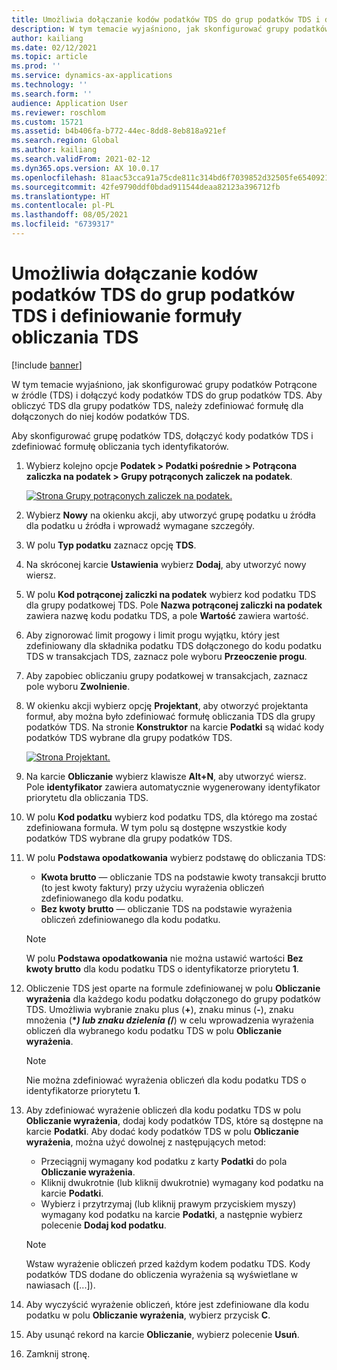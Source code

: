 ```yaml
---
title: Umożliwia dołączanie kodów podatków TDS do grup podatków TDS i definiowanie formuły obliczania TDS
description: W tym temacie wyjaśniono, jak skonfigurować grupy podatków Potrącone w źródle (TDS) i dołączyć kody podatków TDS do grup podatków TDS. Aby obliczyć TDS dla grupy podatków TDS, należy zdefiniować formułę dla dołączonych do niej kodów podatków TDS.
author: kailiang
ms.date: 02/12/2021
ms.topic: article
ms.prod: ''
ms.service: dynamics-ax-applications
ms.technology: ''
ms.search.form: ''
audience: Application User
ms.reviewer: roschlom
ms.custom: 15721
ms.assetid: b4b406fa-b772-44ec-8dd8-8eb818a921ef
ms.search.region: Global
ms.author: kailiang
ms.search.validFrom: 2021-02-12
ms.dyn365.ops.version: AX 10.0.17
ms.openlocfilehash: 81aac53cca91a75cde811c314bd6f7039852d32505fe6540921e17f3d1bbc7ad
ms.sourcegitcommit: 42fe9790ddf0bdad911544deaa82123a396712fb
ms.translationtype: HT
ms.contentlocale: pl-PL
ms.lasthandoff: 08/05/2021
ms.locfileid: "6739317"
---
```

# <a name="attach-tds-tax-codes-to-tds-tax-groups-and-define-the-formula-for-calculating-tds"></a>Umożliwia dołączanie kodów podatków TDS do grup podatków TDS i definiowanie formuły obliczania TDS

[!include [banner](../includes/banner.md)]

W tym temacie wyjaśniono, jak skonfigurować grupy podatków Potrącone w źródle (TDS) i dołączyć kody podatków TDS do grup podatków TDS. Aby obliczyć TDS dla grupy podatków TDS, należy zdefiniować formułę dla dołączonych do niej kodów podatków TDS.

Aby skonfigurować grupę podatków TDS, dołączyć kody podatków TDS i zdefiniować formułę obliczania tych identyfikatorów.

1. Wybierz kolejno opcje **Podatek \> Podatki pośrednie \> Potrącona zaliczka na podatek \> Grupy potrąconych zaliczek na podatek**.

    [![Strona Grupy potrąconych zaliczek na podatek.](./media/apac-ind-TDS-29.png)](./media/apac-ind-TDS-29.png)

2. Wybierz **Nowy** na okienku akcji, aby utworzyć grupę podatku u źródła dla podatku u źródła i wprowadź wymagane szczegóły.
3. W polu **Typ podatku** zaznacz opcję **TDS**.
4. Na skróconej karcie **Ustawienia** wybierz **Dodaj**, aby utworzyć nowy wiersz.
5. W polu **Kod potrąconej zaliczki na podatek** wybierz kod podatku TDS dla grupy podatkowej TDS. Pole **Nazwa potrąconej zaliczki na podatek** zawiera nazwę kodu podatku TDS, a pole **Wartość** zawiera wartość.
6. Aby zignorować limit progowy i limit progu wyjątku, który jest zdefiniowany dla składnika podatku TDS dołączonego do kodu podatku TDS w transakcjach TDS, zaznacz pole wyboru **Przeoczenie progu**.
7. Aby zapobiec obliczaniu grupy podatkowej w transakcjach, zaznacz pole wyboru **Zwolnienie**.
8. W okienku akcji wybierz opcję **Projektant**, aby otworzyć projektanta formuł, aby można było zdefiniować formułę obliczania TDS dla grupy podatków TDS. Na stronie **Konstruktor** na karcie **Podatki** są widać kody podatków TDS wybrane dla grupy podatków TDS.

    [![Strona Projektant.](./media/apac-ind-TDS-30.png)](./media/apac-ind-TDS-30.png)

9. Na karcie **Obliczanie** wybierz klawisze **Alt+N**, aby utworzyć wiersz. Pole **identyfikator** zawiera automatycznie wygenerowany identyfikator priorytetu dla obliczania TDS.
10. W polu **Kod podatku** wybierz kod podatku TDS, dla którego ma zostać zdefiniowana formuła. W tym polu są dostępne wszystkie kody podatków TDS wybrane dla grupy podatków TDS.
11. W polu **Podstawa opodatkowania** wybierz podstawę do obliczania TDS:

    - **Kwota brutto** — obliczanie TDS na podstawie kwoty transakcji brutto (to jest kwoty faktury) przy użyciu wyrażenia obliczeń zdefiniowanego dla kodu podatku.
    - **Bez kwoty brutto** — obliczanie TDS na podstawie wyrażenia obliczeń zdefiniowanego dla kodu podatku.

    > [!NOTE]
    > W polu **Podstawa opodatkowania** nie można ustawić wartości **Bez kwoty brutto** dla kodu podatku TDS o identyfikatorze priorytetu **1**.

12. Obliczenie TDS jest oparte na formule zdefiniowanej w polu **Obliczanie wyrażenia** dla każdego kodu podatku dołączonego do grupy podatków TDS. Umożliwia wybranie znaku plus (**+**), znaku minus (**-**), znaku mnożenia (**\**_) lub znaku dzielenia (_*/**) w celu wprowadzenia wyrażenia obliczeń dla wybranego kodu podatku TDS w polu **Obliczanie wyrażenia**.

    > [!NOTE]
    > Nie można zdefiniować wyrażenia obliczeń dla kodu podatku TDS o identyfikatorze priorytetu **1**.

13. Aby zdefiniować wyrażenie obliczeń dla kodu podatku TDS w polu **Obliczanie wyrażenia**, dodaj kody podatków TDS, które są dostępne na karcie **Podatki**. Aby dodać kody podatków TDS w polu **Obliczanie wyrażenia**, można użyć dowolnej z następujących metod:

    - Przeciągnij wymagany kod podatku z karty **Podatki** do pola **Obliczanie wyrażenia**.
    - Kliknij dwukrotnie (lub kliknij dwukrotnie) wymagany kod podatku na karcie **Podatki**.
    - Wybierz i przytrzymaj (lub kliknij prawym przyciskiem myszy) wymagany kod podatku na karcie **Podatki**, a następnie wybierz polecenie **Dodaj kod podatku**.

    > [!NOTE]
    > Wstaw wyrażenie obliczeń przed każdym kodem podatku TDS. Kody podatków TDS dodane do obliczenia wyrażenia są wyświetlane w nawiasach (\[...\]).

14. Aby wyczyścić wyrażenie obliczeń, które jest zdefiniowane dla kodu podatku w polu **Obliczanie wyrażenia**, wybierz przycisk **C**.
15. Aby usunąć rekord na karcie **Obliczanie**, wybierz polecenie **Usuń**.
16. Zamknij stronę.
